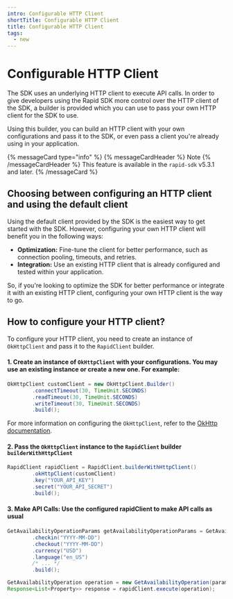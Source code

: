 ```yaml
---
intro: Configurable HTTP Client
shortTitle: Configurable HTTP Client
title: Configurable HTTP Client
tags:
  - new
---
```


# Configurable HTTP Client

The SDK uses an underlying HTTP client to execute API calls. In order to give developers using the Rapid SDK
more control over the HTTP client of the SDK, a builder is provided which you can use to pass your
own HTTP client for the SDK to use.

Using this builder, you can build an HTTP client with your own configurations and pass it to the SDK, or even pass a
client you're already using in your application.

{% messageCard type="info" %}
{% messageCardHeader %}
Note
{% /messageCardHeader %}
This feature is available in the `rapid-sdk` v5.3.1 and later.
{% /messageCard %}

## Choosing between configuring an HTTP client and using the default client

Using the default client provided by the SDK is the easiest way to get started with the SDK. However, configuring your
own HTTP client will benefit you in the following ways:

- **Optimization:** Fine-tune the client for better performance, such as connection pooling, timeouts, and retries.
- **Integration:** Use an existing HTTP client that is already configured and tested within your application.

So, if you're looking to optimize the SDK for better performance or integrate it with an existing HTTP client, configuring
your own HTTP client is the way to go.

## How to configure your HTTP client?

To configure your HTTP client, you need to create an instance of `OkHttpClient` and pass it to the `RapidClient` builder.

#### 1. Create an instance of `OkHttpClient` with your configurations. You may use an existing instance or create a new one. For example:
```java
OkHttpClient customClient = new OkHttpClient.Builder()
        .connectTimeout(30, TimeUnit.SECONDS)
        .readTimeout(30, TimeUnit.SECONDS)
        .writeTimeout(30, TimeUnit.SECONDS)
        .build();
```
For more information on configuring the `OkHttpClient`, refer to the [OkHttp documentation](https://square.github.io/okhttp/).

#### 2. Pass the `OkHttpClient` instance to the `RapidClient` builder `builderWithHttpClient`
```java
RapidClient rapidClient = RapidClient.builderWithHttpClient()
        .okHttpClient(customClient)
        .key("YOUR_API_KEY")
        .secret("YOUR_API_SECRET")
        .build();
```

#### 3. Make API Calls: Use the configured rapidClient to make API calls as usual
```java
GetAvailabilityOperationParams getAvailabilityOperationParams = GetAvailabilityOperationParams.builder()
        .checkin("YYYY-MM-DD")
        .checkout("YYYY-MM-DD")
        .currency("USD")
        .language("en_US")
        /* ... */
        .build();

GetAvailabilityOperation operation = new GetAvailabilityOperation(params);
Response<List<Property>> response = rapidClient.execute(operation);
```
